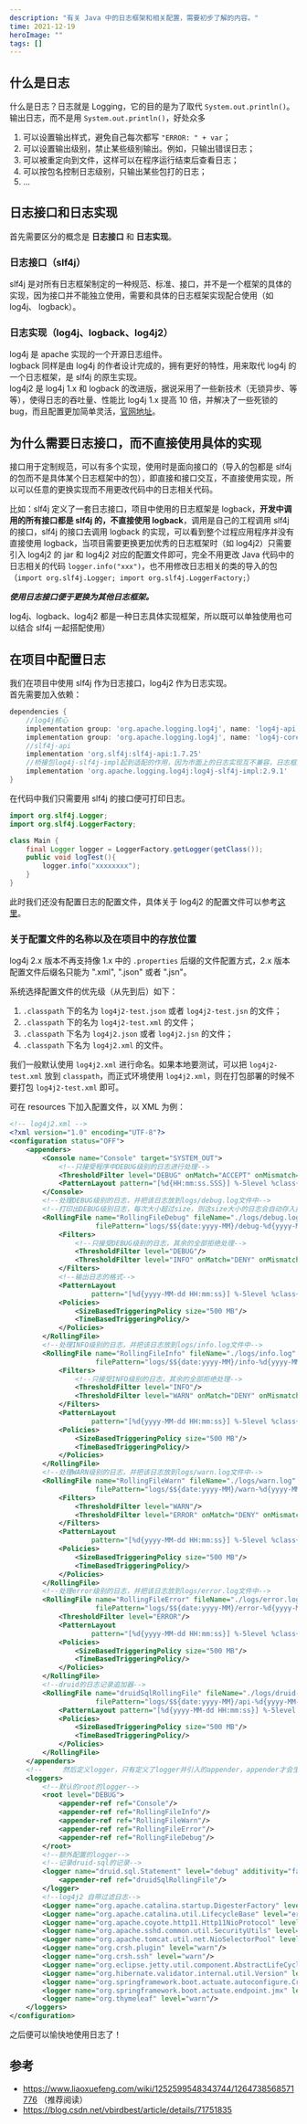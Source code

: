 ```yaml
---
description: "有关 Java 中的日志框架和相关配置，需要初步了解的内容。"
time: 2021-12-19
heroImage: ""
tags: []
---
```


## 什么是日志

什么是日志？日志就是 Logging，它的目的是为了取代 `System.out.println()`。  
输出日志，而不是用 `System.out.println()`，好处众多
1. 可以设置输出样式，避免自己每次都写 `"ERROR: " + var`；
2. 可以设置输出级别，禁止某些级别输出。例如，只输出错误日志；
3. 可以被重定向到文件，这样可以在程序运行结束后查看日志；
4. 可以按包名控制日志级别，只输出某些包打的日志；
5. ...

## 日志接口和日志实现

首先需要区分的概念是 **日志接口** 和 **日志实现**。

### 日志接口（slf4j）

slf4j 是对所有日志框架制定的一种规范、标准、接口，并不是一个框架的具体的实现，因为接口并不能独立使用，需要和具体的日志框架实现配合使用（如 log4j、 logback）。

### 日志实现（log4j、logback、log4j2）

log4j 是 apache 实现的一个开源日志组件。  
logback 同样是由 log4j 的作者设计完成的，拥有更好的特性，用来取代 log4j 的一个日志框架，是 slf4j 的原生实现。  
log4j2 是 log4j 1.x 和 logback 的改进版，据说采用了一些新技术（无锁异步、等等），使得日志的吞吐量、性能比 log4j 1.x 提高 10 倍，并解决了一些死锁的 bug，而且配置更加简单灵活，[官网地址](http://logging.apache.org/log4j/2.x/manual/configuration.html)。

## 为什么需要日志接口，而不直接使用具体的实现

接口用于定制规范，可以有多个实现，使用时是面向接口的（导入的包都是 slf4j 的包而不是具体某个日志框架中的包），即直接和接口交互，不直接使用实现，所以可以任意的更换实现而不用更改代码中的日志相关代码。

比如：slf4j 定义了一套日志接口，项目中使用的日志框架是 logback，**开发中调用的所有接口都是 slf4j 的，不直接使用 logback**，调用是自己的工程调用 slf4j 的接口，slf4j 的接口去调用 logback 的实现，可以看到整个过程应用程序并没有直接使用 logback，当项目需要更换更加优秀的日志框架时（如 log4j2）只需要引入 log4j2 的 jar 和 log4j2 对应的配置文件即可，完全不用更改 Java 代码中的日志相关的代码 `logger.info("xxx")`，也不用修改日志相关的类的导入的包（`import org.slf4j.Logger; import org.slf4j.LoggerFactory;`）

***使用日志接口便于更换为其他日志框架。***

log4j、logback、log4j2 都是一种日志具体实现框架，所以既可以单独使用也可以结合 slf4j 一起搭配使用）

## 在项目中配置日志

我们在项目中使用 slf4j 作为日志接口，log4j2 作为日志实现。  
首先需要加入依赖：

```groovy
dependencies {
    //log4j核心
    implementation group: 'org.apache.logging.log4j', name: 'log4j-api', version: '2.17.0'
    implementation group: 'org.apache.logging.log4j', name: 'log4j-core', version: '2.17.0'
    //slf4j-api
    implementation 'org.slf4j:slf4j-api:1.7.25'
    //桥接包log4j-slf4j-impl起到适配的作用，因为市面上的日志实现互不兼容，日志框架slf4j要想适用于日志实现log4j2，就需要使用桥接包
    implementation 'org.apache.logging.log4j:log4j-slf4j-impl:2.9.1'
}
```

在代码中我们只需要用 slf4j 的接口便可打印日志。

```java
import org.slf4j.Logger;
import org.slf4j.LoggerFactory;

class Main {
    final Logger logger = LoggerFactory.getLogger(getClass());
    public void logTest(){
        logger.info("xxxxxxxx");
    }
}
```

此时我们还没有配置日志的配置文件，具体关于 log4j2 的配置文件可以参考[这里](https://blog.csdn.net/zheng0518/article/details/69558893)。  

### 关于配置文件的名称以及在项目中的存放位置

log4j 2.x 版本不再支持像 1.x 中的 `.properties` 后缀的文件配置方式，2.x 版本配置文件后缀名只能为 ".xml", ".json" 或者 ".jsn"。  

系统选择配置文件的优先级（从先到后）如下：
1. `.classpath` 下的名为 `log4j2-test.json` 或者 `log4j2-test.jsn` 的文件；
2. `.classpath` 下的名为 `log4j2-test.xml` 的文件；
3. `.classpath` 下名为 `log4j2.json` 或者 `log4j2.jsn` 的文件；
4. `.classpath` 下名为 `log4j2.xml` 的文件。

我们一般默认使用 `log4j2.xml` 进行命名。如果本地要测试，可以把 `log4j2-test.xml` 放到 `classpath`，而正式环境使用 `log4j2.xml`，则在打包部署的时候不要打包 `log4j2-test.xml` 即可。

可在 resources 下加入配置文件，以 XML 为例：

```xml
<!-- log4j2.xml -->
<?xml version="1.0" encoding="UTF-8"?>
<configuration status="OFF">
    <appenders>
        <Console name="Console" target="SYSTEM_OUT">
            <!--只接受程序中DEBUG级别的日志进行处理-->
            <ThresholdFilter level="DEBUG" onMatch="ACCEPT" onMismatch="DENY"/>
            <PatternLayout pattern="[%d{HH:mm:ss.SSS}] %-5level %class{36} %L %M - %msg%xEx%n"/>
        </Console>
        <!--处理DEBUG级别的日志，并把该日志放到logs/debug.log文件中-->
        <!--打印出DEBUG级别日志，每次大小超过size，则这size大小的日志会自动存入按年份-月份建立的文件夹下面并进行压缩，作为存档-->
        <RollingFile name="RollingFileDebug" fileName="./logs/debug.log"
                     filePattern="logs/$${date:yyyy-MM}/debug-%d{yyyy-MM-dd}-%i.log.gz">
            <Filters>
                <!--只接受DEBUG级别的日志，其余的全部拒绝处理-->
                <ThresholdFilter level="DEBUG"/>
                <ThresholdFilter level="INFO" onMatch="DENY" onMismatch="NEUTRAL"/>
            </Filters>
            <!--输出日志的格式-->
            <PatternLayout
                    pattern="[%d{yyyy-MM-dd HH:mm:ss}] %-5level %class{36} %L %M - %msg%xEx%n"/>
            <Policies>
                <SizeBasedTriggeringPolicy size="500 MB"/>
                <TimeBasedTriggeringPolicy/>
            </Policies>
        </RollingFile>
        <!--处理INFO级别的日志，并把该日志放到logs/info.log文件中-->
        <RollingFile name="RollingFileInfo" fileName="./logs/info.log"
                     filePattern="logs/$${date:yyyy-MM}/info-%d{yyyy-MM-dd}-%i.log.gz">
            <Filters>
                <!--只接受INFO级别的日志，其余的全部拒绝处理-->
                <ThresholdFilter level="INFO"/>
                <ThresholdFilter level="WARN" onMatch="DENY" onMismatch="NEUTRAL"/>
            </Filters>
            <PatternLayout
                    pattern="[%d{yyyy-MM-dd HH:mm:ss}] %-5level %class{36} %L %M - %msg%xEx%n"/>
            <Policies>
                <SizeBasedTriggeringPolicy size="500 MB"/>
                <TimeBasedTriggeringPolicy/>
            </Policies>
        </RollingFile>
        <!--处理WARN级别的日志，并把该日志放到logs/warn.log文件中-->
        <RollingFile name="RollingFileWarn" fileName="./logs/warn.log"
                     filePattern="logs/$${date:yyyy-MM}/warn-%d{yyyy-MM-dd}-%i.log.gz">
            <Filters>
                <ThresholdFilter level="WARN"/>
                <ThresholdFilter level="ERROR" onMatch="DENY" onMismatch="NEUTRAL"/>
            </Filters>
            <PatternLayout
                    pattern="[%d{yyyy-MM-dd HH:mm:ss}] %-5level %class{36} %L %M - %msg%xEx%n"/>
            <Policies>
                <SizeBasedTriggeringPolicy size="500 MB"/>
                <TimeBasedTriggeringPolicy/>
            </Policies>
        </RollingFile>
        <!--处理error级别的日志，并把该日志放到logs/error.log文件中-->
        <RollingFile name="RollingFileError" fileName="./logs/error.log"
                     filePattern="logs/$${date:yyyy-MM}/error-%d{yyyy-MM-dd}-%i.log.gz">
            <ThresholdFilter level="ERROR"/>
            <PatternLayout
                    pattern="[%d{yyyy-MM-dd HH:mm:ss}] %-5level %class{36} %L %M - %msg%xEx%n"/>
            <Policies>
                <SizeBasedTriggeringPolicy size="500 MB"/>
                <TimeBasedTriggeringPolicy/>
            </Policies>
        </RollingFile>
        <!--druid的日志记录追加器-->
        <RollingFile name="druidSqlRollingFile" fileName="./logs/druid-sql.log"
                     filePattern="logs/$${date:yyyy-MM}/api-%d{yyyy-MM-dd}-%i.log.gz">
            <PatternLayout pattern="[%d{yyyy-MM-dd HH:mm:ss}] %-5level %L %M - %msg%xEx%n"/>
            <Policies>
                <SizeBasedTriggeringPolicy size="500 MB"/>
                <TimeBasedTriggeringPolicy/>
            </Policies>
        </RollingFile>
    </appenders>
    <!--     然后定义logger，只有定义了logger并引入的appender，appender才会生效 -->
    <loggers>
        <!--默认的root的logger-->
        <root level="DEBUG">
            <appender-ref ref="Console"/>
            <appender-ref ref="RollingFileInfo"/>
            <appender-ref ref="RollingFileWarn"/>
            <appender-ref ref="RollingFileError"/>
            <appender-ref ref="RollingFileDebug"/>
        </root>
        <!--额外配置的logger-->
        <!--记录druid-sql的记录-->
        <logger name="druid.sql.Statement" level="debug" additivity="false">
            <appender-ref ref="druidSqlRollingFile"/>
        </logger>
        <!--log4j2 自带过滤日志-->
        <Logger name="org.apache.catalina.startup.DigesterFactory" level="error"/>
        <Logger name="org.apache.catalina.util.LifecycleBase" level="error"/>
        <Logger name="org.apache.coyote.http11.Http11NioProtocol" level="warn"/>
        <logger name="org.apache.sshd.common.util.SecurityUtils" level="warn"/>
        <Logger name="org.apache.tomcat.util.net.NioSelectorPool" level="warn"/>
        <Logger name="org.crsh.plugin" level="warn"/>
        <logger name="org.crsh.ssh" level="warn"/>
        <Logger name="org.eclipse.jetty.util.component.AbstractLifeCycle" level="error"/>
        <Logger name="org.hibernate.validator.internal.util.Version" level="warn"/>
        <logger name="org.springframework.boot.actuate.autoconfigure.CrshAutoConfiguration" level="warn"/>
        <logger name="org.springframework.boot.actuate.endpoint.jmx" level="warn"/>
        <logger name="org.thymeleaf" level="warn"/>
    </loggers>
</configuration>
```

之后便可以愉快地使用日志了！

## 参考

* https://www.liaoxuefeng.com/wiki/1252599548343744/1264738568571776 （推荐阅读）
* https://blog.csdn.net/vbirdbest/article/details/71751835